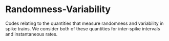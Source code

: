 # Randomness-Variability
Codes relating to the quantities that measure randomness and variability in spike trains. 
We consider both of these quantities for inter-spike intervals and instantaneous rates. 
